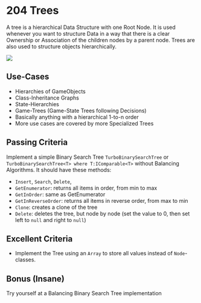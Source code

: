 # 204 Trees

A tree is a hierarchical Data Structure with one Root Node. It is used whenever you want to structure Data in a way that there is a clear Ownership or Association of the children nodes by a parent node. Trees are also used to structure objects hierarchically.

<img src="https://www.tutorialspoint.com/data_structures_algorithms/images/binary_tree.jpg">

## Use-Cases
- Hierarchies of GameObjects
- Class-Inheritance Graphs
- State-Hierarchies
- Game-Trees (Game-State Trees following Decisions)
- Basically anything with a hierarchical 1-to-n order
- More use cases are covered by more Specialized Trees

## Passing Criteria
Implement a simple Binary Search Tree `TurboBinarySearchTree` or `TurboBinarySearchTree<T> where T:IComparable<T>` without Balancing Algorithms. It should have these methods:

- `Insert`, `Search`, `Delete`, 
- `GetEnumerator`: returns all items in order, from min to max
- `GetInOrder`: same as GetEnumerator 
- `GetInReverseOrder`: returns all items in reverse order, from max to min
- `Clone`: creates a clone of the tree
- `Delete`: deletes the tree, but node by node (set the value to 0, then set left to `null` and right to `null`)

## Excellent Criteria
- Implement the Tree using an `Array` to store all values instead of `Node`-classes.

## Bonus (Insane)

Try yourself at a Balancing Binary Search Tree implementation
